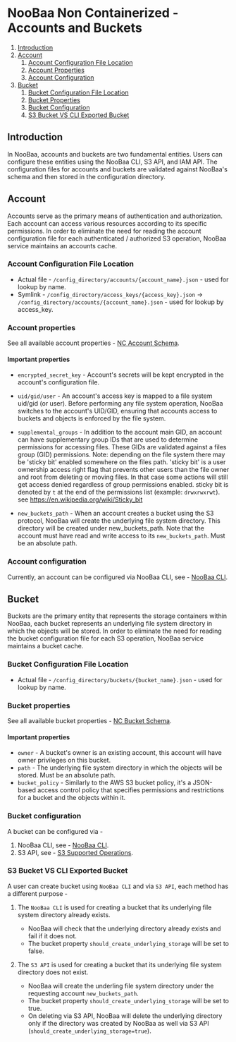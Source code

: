 # NooBaa Non Containerized - Accounts and Buckets

1. [Introduction](#introduction)
2. [Account](#account)
    1. [Account Configuration File Location](#account-configuration-file-location)
    2. [Account Properties](#account-properties)
    3. [Account Configuration](#account-configuration)
3. [Bucket](#bucket)
    1. [Bucket Configuration File Location](#bucket-configuration-file-location)
    2. [Bucket Properties](#bucket-properties)
    3. [Bucket Configuration](#bucket-configuration)
    4. [S3 Bucket VS CLI Exported Bucket](#s3-bucket-vs-cli-exported-bucket)

## Introduction  

In NooBaa, accounts and buckets are two fundamental entities. Users can configure these entities using the NooBaa CLI, S3 API, and IAM API. The configuration files for accounts and buckets are validated against NooBaa's schema and then stored in the configuration directory.

## Account

Accounts serve as the primary means of authentication and authorization. Each account can access various resources according to its specific permissions. In order to eliminate the need for reading the account configuration file for each authenticated / authorized S3 operation, NooBaa service maintains an accounts cache.

### Account Configuration File Location  
- Actual file - `/config_directory/accounts/{account_name}.json` - used for lookup by name.
- Symlink - `/config_directory/access_keys/{access_key}.json` → `/config_directory/accounts/{account_name}.json` - used for lookup by access_key.

### Account properties  
See all available account properties - [NC Account Schema](../../src/server/system_services/schemas/nsfs_account_schema.js).  

#### Important properties  
  - `encrypted_secret_key` - Account's secrets will be kept encrypted in the account's configuration file.  

  - `uid/gid/user` - An account's access key is mapped to a file system uid/gid (or user). Before performing any file system operation, NooBaa switches to the account's UID/GID, ensuring that accounts access to buckets and objects is enforced by the file system.  
  
  - `supplemental_groups` - In addition to the account main GID, an account can have supplementary group IDs that are used to determine permissions for accessing files. These GIDs are validated against a files group (GID) permissions.
  Note: depending on the file system there may be 'sticky bit' enabled somewhere on the files path. 'sticky bit' is a user ownership access right flag that prevents other users than the file owner and root from deleting or moving files.
  In that case some actions will still get access denied regardless of group permissions enabled. sticky bit is denoted by `t` at the end of the permissions list (example: `drwxrwxrwt`). see https://en.wikipedia.org/wiki/Sticky_bit

  - `new_buckets_path` - When an account creates a bucket using the S3 protocol, NooBaa will create the underlying file system directory. This directory will be created under new_buckets_path. Note that the account must have read and write access to its `new_buckets_path`.  Must be an absolute path.  

### Account configuration  
Currently, an account can be configured via NooBaa CLI, see - [NooBaa CLI](./NooBaaCLI.md).  

## Bucket

Buckets are the primary entity that represents the storage containers within NooBaa, each bucket represents an underlying file system directory in which the objects will be stored.
In order to eliminate the need for reading the bucket configuration file for each S3 operation, NooBaa service maintains a bucket cache.

### Bucket Configuration File Location  
- Actual file - `/config_directory/buckets/{bucket_name}.json` - used for lookup by name.

### Bucket properties  
See all available bucket properties - [NC Bucket Schema](../../src/server/system_services/schemas/nsfs_bucket_schema.js).  

#### Important properties  
  - `owner` - A bucket's owner is an existing account, this account will have owner privileges on this bucket. 
  - `path` - The underlying file system directory in which the objects will be stored. Must be an absolute path.
  - `bucket_policy` - Similarly to the AWS S3 bucket policy, it's a JSON-based access control policy that specifies permissions and restrictions for a bucket and the objects within it.
 

### Bucket configuration  
A bucket can be configured via -
1. NooBaa CLI, see - [NooBaa CLI](./NooBaaCLI.md).  
2. S3 API, see - [S3 Supported Operations](./S3Ops.md).

### S3 Bucket VS CLI Exported Bucket

A user can create bucket using `NooBaa CLI` and via `S3 API`, each method has a different purpose -  

1. The `NooBaa CLI` is used for creating a bucket that its underlying file system directory already exists.  
    - NooBaa will check that the underlying directory already exists and fail if it does not.
    - The bucket property `should_create_underlying_storage` will be set to false.

2. The `S3 API` is used for creating a bucket that its underlying file system directory does not exist.
    - NooBaa will create the underling file system directory under the requesting account `new_buckets_path`.
    - The bucket property `should_create_underlying_storage` will be set to true.
    - On deleting via S3 API, NooBaa will delete the underlying directory only if the directory was created by NooBaa as well via S3 API (`should_create_underlying_storage=true`).